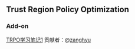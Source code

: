 ## Trust Region Policy Optimization

### Add-on
[TRPO学习笔记1](https://github.com/NeuronDance/DeepRL/blob/master/DRL%E5%89%8D%E6%B2%BF%E7%AE%97%E6%B3%95(16%E7%A7%8D)/TRPO/TRPO%E6%95%B4%E7%90%86%E7%AC%94%E8%AE%B0.md)  贡献者：@[zanghyu](https://github.com/zanghyu)
